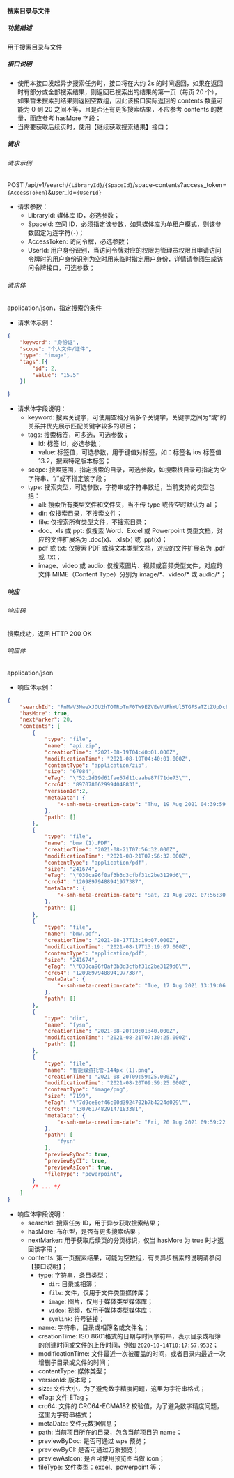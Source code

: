 #### 搜索目录与文件

##### 功能描述

用于搜索目录与文件

##### 接口说明

- 使用本接口发起异步搜索任务时，接口将在大约 2s 的时间返回，如果在返回时有部分或全部搜索结果，则返回已搜索出的结果的第一页（每页 20 个），如果暂未搜索到结果则返回空数组，因此该接口实际返回的 contents 数量可能为 0 到 20 之间不等，且是否还有更多搜索结果，不应参考 contents 的数量，而应参考 hasMore 字段；
- 当需要获取后续页时，使用【继续获取搜索结果】接口；

##### 请求

###### 请求示例  

POST /api/v1/search/`{LibraryId}`/`{SpaceId}`/space-contents?access_token=`{AccessToken}`&user_id=`{UserId}`

- 请求参数：
    - LibraryId: 媒体库 ID，必选参数；
    - SpaceId: 空间 ID，必须指定该参数，如果媒体库为单租户模式，则该参数固定为连字符(`-`)；
    - AccessToken: 访问令牌，必选参数；
    - UserId: 用户身份识别，当访问令牌对应的权限为管理员权限且申请访问令牌时的用户身份识别为空时用来临时指定用户身份，详情请参阅生成访问令牌接口，可选参数；

###### 请求体

application/json，指定搜索的条件

- 请求体示例：
```json
{
    "keyword": "身份证",
    "scope": "个人文件/证件",
    "type": "image",
    "tags":[{
        "id": 2,
        "value": "15.5"
    }]
    
}
```
- 请求体字段说明：
    - keyword: 搜索关键字，可使用空格分隔多个关键字，关键字之间为“或”的关系并优先展示匹配关键字较多的项目；
    - tags: 搜索标签，可多选，可选参数；
      - id: 标签 id，必选参数；
      - value: 标签值，可选参数，用于键值对标签，如：标签名 ios 标签值 13.2，搜索特定版本标签；
    - scope: 搜索范围，指定搜索的目录，可选参数，如搜索根目录可指定为空字符串、“/”或不指定该字段；
    - type: 搜索类型，可选参数，字符串或字符串数组，当前支持的类型包括：
        - all: 搜索所有类型文件和文件夹，当不传 type 或传空时默认为 all；
        - dir: 仅搜索目录，不搜索文件；
        - file: 仅搜索所有类型文件，不搜索目录；
        - doc、xls 或 ppt: 仅搜索 Word、Excel 或 Powerpoint 类型文档，对应的文件扩展名为 .doc(x)、.xls(x) 或 .ppt(x)；
        - pdf 或 txt: 仅搜索 PDF 或纯文本类型文档，对应的文件扩展名为 .pdf 或 .txt；
        - image、video 或 audio: 仅搜索图片、视频或音频类型文件，对应的文件 MIME（Content Type）分别为 image/\*、video/\* 或 audio/\*；

##### 响应

###### 响应码

搜索成功，返回 HTTP 200 OK

###### 响应体

application/json

- 响应体示例：

```json
{
    "searchId": "FnMwV3NweXJOU2hTOTRpTnF0TW9EZVEeVUFhYUl5TGFSaTZtZUpDcEpUcEtxdzo3NjQ3NjU1",
    "hasMore": true,
    "nextMarker": 20,
    "contents": [
        {
            "type": "file",
            "name": "api.zip",
            "creationTime": "2021-08-19T04:40:01.000Z",
            "modificationTime": "2021-08-19T04:40:01.000Z",
            "contentType": "application/zip",
            "size": "67084",
            "eTag": "\"52c2d19d61fae57d11caabe87f71de73\"",
            "crc64": "8970780629994048831",
            "versionId":2,
            "metaData": {
                "x-smh-meta-creation-date": "Thu, 19 Aug 2021 04:39:59 GMT"
            },
            "path": []
        },
        {
            "type": "file",
            "name": "bmw (1).PDF",
            "creationTime": "2021-08-21T07:56:32.000Z",
            "modificationTime": "2021-08-21T07:56:32.000Z",
            "contentType": "application/pdf",
            "size": "241674",
            "eTag": "\"030ca96f0af3b3d3cfbf31c2be3129d6\"",
            "crc64": "12098979488941977387",
            "metaData": {
                "x-smh-meta-creation-date": "Sat, 21 Aug 2021 07:56:30 GMT"
            },
            "path": []
        },
        {
            "type": "file",
            "name": "bmw.pdf",
            "creationTime": "2021-08-17T13:19:07.000Z",
            "modificationTime": "2021-08-17T13:19:07.000Z",
            "contentType": "application/pdf",
            "size": "241674",
            "eTag": "\"030ca96f0af3b3d3cfbf31c2be3129d6\"",
            "crc64": "12098979488941977387",
            "metaData": {
                "x-smh-meta-creation-date": "Tue, 17 Aug 2021 13:19:06 GMT"
            },
            "path": []
        },
        {
            "type": "dir",
            "name": "fysn",
            "creationTime": "2021-08-20T10:01:40.000Z",
            "modificationTime": "2021-08-21T07:30:25.000Z",
            "path": []
        },
        {
            "type": "file",
            "name": "智能媒资托管-144px (1).png",
            "creationTime": "2021-08-20T09:59:25.000Z",
            "modificationTime": "2021-08-20T09:59:25.000Z",
            "contentType": "image/png",
            "size": "7199",
            "eTag": "\"7d9ce6ef46c00d3924702b7b4224d029\"",
            "crc64": "13076174829147183381",
            "metaData": {
                "x-smh-meta-creation-date": "Fri, 20 Aug 2021 09:59:22 GMT"
            },
            "path": [
                "fysn"
            ],
            "previewByDoc": true,
            "previewByCI": true,
            "previewAsIcon": true,
            "fileType": "powerpoint",
        }
        /* ... */
    ]
}
```

- 响应体字段说明：
    - searchId: 搜索任务 ID，用于异步获取搜索结果；
    - hasMore: 布尔型，是否有更多搜索结果；
    - nextMarker: 用于获取后续页的分页标识，仅当 hasMore 为 true 时才返回该字段；
    - contents: 第一页搜索结果，可能为空数组，有关异步搜索的说明请参阅【接口说明】；
        - type: 字符串，条目类型：
            - `dir`: 目录或相簿；
            - `file`: 文件，仅用于文件类型媒体库；
            - `image`: 图片，仅用于媒体类型媒体库；
            - `video`: 视频，仅用于媒体类型媒体库；
            - `symlink`: 符号链接；
        - name: 字符串，目录或相簿名或文件名；
        - creationTime: ISO 8601格式的日期与时间字符串，表示目录或相簿的创建时间或文件的上传时间，例如 `2020-10-14T10:17:57.953Z`；
        - modificationTime: 文件最近一次被覆盖的时间，或者目录内最近一次增删子目录或文件的时间；
        - contentType: 媒体类型；
        - versionId: 版本号；
        - size: 文件大小，为了避免数字精度问题，这里为字符串格式；
        - eTag: 文件 ETag；
        - crc64: 文件的 CRC64-ECMA182 校验值，为了避免数字精度问题，这里为字符串格式；
        - metaData: 文件元数据信息；
        - path: 当前项目所在的目录，包含当前项目的 name；
        - previewByDoc: 是否可通过 wps 预览；
        - previewByCI: 是否可通过万象预览；
        - previewAsIcon: 是否可使用预览图当做 icon；
        - fileType: 文件类型：excel、powerpoint 等；
